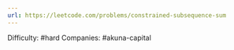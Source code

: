 ```yaml
---
url: https://leetcode.com/problems/constrained-subsequence-sum
---
```


Difficulty: #hard
Companies: #akuna-capital